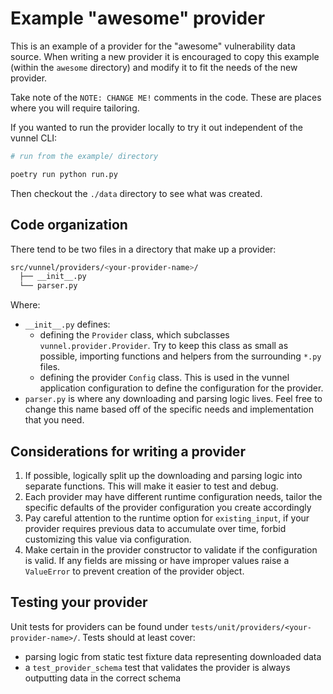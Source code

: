 # Example "awesome" provider

This is an example of a provider for the "awesome" vulnerability data source. When writing a new provider it is
encouraged to copy this example (within the `awesome` directory) and modify it to fit the needs of the new provider.

Take note of the `NOTE: CHANGE ME!` comments in the code. These are places where you will require tailoring.

If you wanted to run the provider locally to try it out independent of the vunnel CLI:

```bash
# run from the example/ directory

poetry run python run.py
```

Then checkout the `./data` directory to see what was created.


## Code organization

There tend to be two files in a directory that make up a provider:
```bash
src/vunnel/providers/<your-provider-name>/
  ├── __init__.py
  └── parser.py
```

Where:
- `__init__.py` defines:
  - defining the `Provider` class, which subclasses `vunnel.provider.Provider`. Try to keep this class as small as possible, importing functions and helpers from the surrounding `*.py` files.
  - defining the provider `Config` class. This is used in the vunnel application configuration to define the configuration for the provider.
- `parser.py` is where any downloading and parsing logic lives. Feel free to change this name based off of the specific needs and implementation that you need.


## Considerations for writing a provider

1. If possible, logically split up the downloading and parsing logic into separate functions. This will make it easier to test and debug.
2. Each provider may have different runtime configuration needs, tailor the specific defaults of the provider configuration you create accordingly
3. Pay careful attention to the runtime option for `existing_input`, if your provider requires previous data to accumulate over time, forbid customizing this value via configuration.
4. Make certain in the provider constructor to validate if the configuration is valid. If any fields are missing or have improper values raise a `ValueError` to prevent creation of the provider object.


## Testing your provider

Unit tests for providers can be found under `tests/unit/providers/<your-provider-name>/`. Tests should at least cover:
- parsing logic from static test fixture data representing downloaded data
- a `test_provider_schema` test that validates the provider is always outputting data in the correct schema
